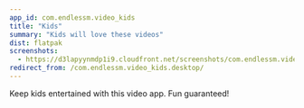 ```yaml
---
app_id: com.endlessm.video_kids
title: "Kids"
summary: "Kids will love these videos"
dist: flatpak
screenshots:
  - https://d3lapyynmdp1i9.cloudfront.net/screenshots/com.endlessm.video_kids/C/com.endlessm.video_kids-screenshot1.jpg
redirect_from: /com.endlessm.video_kids.desktop/
---
```


<p>Keep kids entertained with this video app. Fun guaranteed!</p>